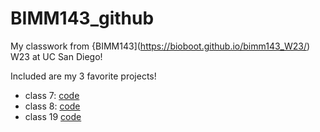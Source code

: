 # BIMM143_github
My classwork from {BIMM143](https://bioboot.github.io/bimm143_W23/) W23 at UC San Diego!

Included are my 3 favorite projects!

- class 7: [code](https://github.com/cjonespro1364/BIMM143_github/blob/main/class07/class07.qmd)  
- class 8: [code](https://github.com/cjonespro1364/BIMM143_github/blob/main/class%208%20min%20project%20Cameron%20Jones/Class08.md)
- class 19 [code](https://github.com/cjonespro1364/BIMM143_github/blob/main/class19/class19.md)


